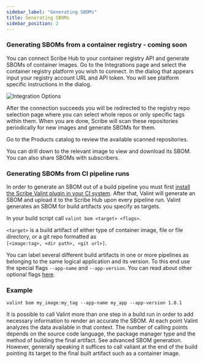 ```yaml
---
sidebar_label: "Generating SBOMs"
title: Generating SBOMs
sidebar_position: 2
---
```


### Generating SBOMs from a container registry - coming soon

You can connect Scribe Hub to your container registry API and generate SBOMs of container images.
Go to the Integrations page and select the container registry platform you wish to connect. In the dialog that appears input your registry account URL and API token. You will see platform specific instructions in the dialog.

<img src='../../../../img/start/integrations-start.jpg' alt='Integration Options'/>

After the connection succeeds you will be redirected to the registry repo selection page where you can select whole repos or only specific tags within them. When you are done, Scribe will scan these repositories periodically for new images and generate SBOMs for them.  

Go to the Products catalog to review the available scanned repositories.  

You can drill down to the relevant image to view and download its SBOM. You can also share SBOMs with subscribers.

### Generating SBOMs from CI pipeline runs

In order to generate an SBOM out of a build pipeline you must first [install the Scribe Valint plugin in your CI system](../../how-to-run-scribe/ci-integrations/). After that, Valint will generate an SBOM and upload it to the Scribe Hub upon every pipeline run. Valint generates an SBOM for build artifacts you specify as targets. 

In your build script call `valint bom <target> <flags>`.

`<target>` is a build artifact of either type of container image, file or file directory, or a git repo formatted as  
`[<image:tag>, <dir path>, <git url>]`.  

You can label several different build artifacts in one or more pipelines as belonging to the same logical application and its version. To this end use the special flags `--app-name` and `--app-version`. You can read about other optional flags [here](../../how-to-run-scribe/cli/valint/docs/command/valint_bom/#optional-flags).

### Example

```
valint bom my_image:my_tag --app-name my_app --app-version 1.0.1
```

It is possible to call Valint more than one step in a build run in order to add necessary information to render an accurate the SBOM. At each point Valint analyzes the data available in that context. The number of calling points depends on the source code language, the package manager type and the method of building the final artifact. See advanced SBOM generation. However, generally speaking it suffices to call valiant at the end of the build pointing its target to the final built artifact such as a container image.
